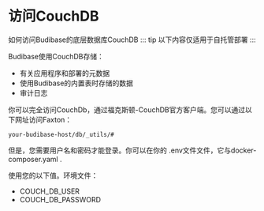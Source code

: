 # 访问CouchDB
如何访问Budibase的底层数据库CouchDB
::: tip
以下内容仅适用于自托管部署
:::

Budibase使用CouchDB存储：

+ 有关应用程序和部署的元数据
+ 使用Budibase的内置表时存储的数据
+ 审计日志

你可以完全访问CouchDb，通过福克斯顿-CouchDB官方客户端。您可以通过以下网址访问Faxton：
```
your-budibase-host/db/_utils/#
```
但是，您需要用户名和密码才能登录。你可以在你的 .env文件文件，它与docker-composer.yaml .

使用您的以下值。环境文件：

+ COUCH_DB_USER
+ COUCH_DB_PASSWORD
